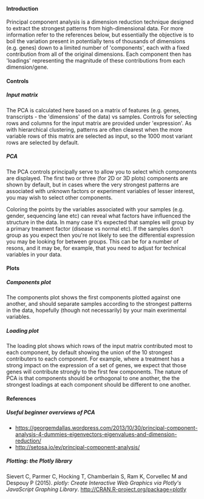 #### Introduction

Principal component analysis is a dimension reduction technique designed to extract the strongest patterns from high-dimensional data. For more information refer to the references below, but essentially the objective is to boil the variation present in potentially tens of thousands of dimensions (e.g. genes) down to a limited number of 'components', each with a fixed contribution from all of the original dimensions. Each component then has 'loadings' representing the magnitude of these contributions from each dimension/gene. 

#### Controls

##### Input matrix

The PCA is calculated here based on a matrix of features (e.g. genes, transcripts - the 'dimensions' of the data) vs samples. Controls for selecting rows and columns for the input matrix are provided under 'expression'. As with hierarchical clustering, patterns are often clearest when the more variable rows of this matrix are selected as input, so the 1000 most variant rows are selected by default.    

##### PCA

The PCA controls principally serve to allow you to select which components are displayed. The first two or three (for 2D or 3D plots) components are shown by default, but in cases where the very strongest patterns are associated with unknown factors or experiment variables of lesser interest, you may wish to select other components. 

Coloring the points by the variables associated with your samples (e.g. gender, sequencing lane etc) can reveal what factors have influenced the structure in the data. In many case it's expected that samples will group by a primary treament factor (disease vs normal etc).  If the samples don't group as you expect then you're not likely to see the differential expression you may be looking for between groups. This can be for a number of resons, and it may be, for example, that you need to adjust for technical variables in your data.

#### Plots

##### Components plot

The components plot shows the first components plotted against one another, and should separate samples according to the strongest patterns in the data, hopefully (though not necessarily) by your main exerimental variables. 

##### Loading plot

The loading plot shows which rows of the input matrix contributed most to each component, by default showing the union of the 10 strongest contributers to each component. For example, where a treatment has a strong impact on the expression of a set of genes, we expect that those genes will contribute strongly to the first few components. The nature of PCA is that components should be orthogonal to one another, the the strongest loadings at each component should be different to one another.

#### References

##### Useful beginner overviews of PCA

* https://georgemdallas.wordpress.com/2013/10/30/principal-component-analysis-4-dummies-eigenvectors-eigenvalues-and-dimension-reduction/
* http://setosa.io/ev/principal-component-analysis/

##### Plotting: the Plotly library #####

Sievert C, Parmer C, Hocking T, Chamberlain S, Ram K, Corvellec M and Despouy P (2015). <em>plotly: Create Interactive Web Graphics via Plotly's JavaScript Graphing Library</em>. http://CRAN.R-project.org/package=plotly
